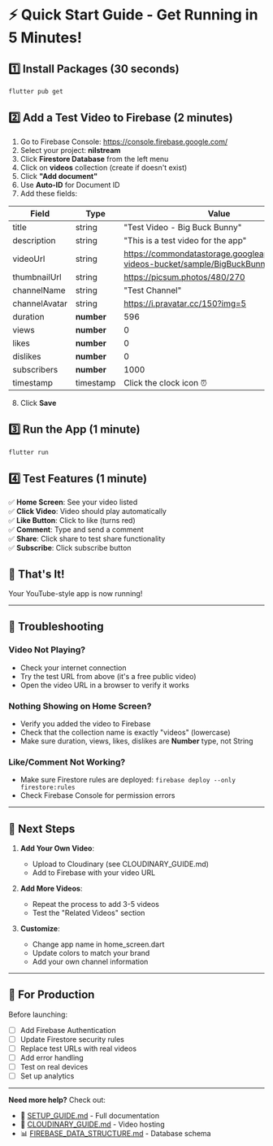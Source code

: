 # ⚡ Quick Start Guide - Get Running in 5 Minutes!

## 1️⃣ Install Packages (30 seconds)

```bash
flutter pub get
```

## 2️⃣ Add a Test Video to Firebase (2 minutes)

1. Go to Firebase Console: https://console.firebase.google.com/
2. Select your project: **nilstream**
3. Click **Firestore Database** from the left menu
4. Click on **videos** collection (create if doesn't exist)
5. Click **"Add document"**
6. Use **Auto-ID** for Document ID
7. Add these fields:

| Field | Type | Value |
|-------|------|-------|
| title | string | "Test Video - Big Buck Bunny" |
| description | string | "This is a test video for the app" |
| videoUrl | string | https://commondatastorage.googleapis.com/gtv-videos-bucket/sample/BigBuckBunny.mp4 |
| thumbnailUrl | string | https://picsum.photos/480/270 |
| channelName | string | "Test Channel" |
| channelAvatar | string | https://i.pravatar.cc/150?img=5 |
| duration | **number** | 596 |
| views | **number** | 0 |
| likes | **number** | 0 |
| dislikes | **number** | 0 |
| subscribers | **number** | 1000 |
| timestamp | timestamp | Click the clock icon ⏰ |

8. Click **Save**

## 3️⃣ Run the App (1 minute)

```bash
flutter run
```

## 4️⃣ Test Features (1 minute)

✅ **Home Screen**: See your video listed  
✅ **Click Video**: Video should play automatically  
✅ **Like Button**: Click to like (turns red)  
✅ **Comment**: Type and send a comment  
✅ **Share**: Click share to test share functionality  
✅ **Subscribe**: Click subscribe button  

## 🎉 That's It!

Your YouTube-style app is now running!

---

## 🔧 Troubleshooting

### Video Not Playing?
- Check your internet connection
- Try the test URL from above (it's a free public video)
- Open the video URL in a browser to verify it works

### Nothing Showing on Home Screen?
- Verify you added the video to Firebase
- Check that the collection name is exactly "videos" (lowercase)
- Make sure duration, views, likes, dislikes are **Number** type, not String

### Like/Comment Not Working?
- Make sure Firestore rules are deployed: `firebase deploy --only firestore:rules`
- Check Firebase Console for permission errors

---

## 📱 Next Steps

1. **Add Your Own Video**:
   - Upload to Cloudinary (see CLOUDINARY_GUIDE.md)
   - Add to Firebase with your video URL

2. **Add More Videos**:
   - Repeat the process to add 3-5 videos
   - Test the "Related Videos" section

3. **Customize**:
   - Change app name in home_screen.dart
   - Update colors to match your brand
   - Add your own channel information

---

## 🚀 For Production

Before launching:
- [ ] Add Firebase Authentication
- [ ] Update Firestore security rules
- [ ] Replace test URLs with real videos
- [ ] Add error handling
- [ ] Test on real devices
- [ ] Set up analytics

---

**Need more help?** Check out:
- 📖 [SETUP_GUIDE.md](SETUP_GUIDE.md) - Full documentation
- 🎥 [CLOUDINARY_GUIDE.md](CLOUDINARY_GUIDE.md) - Video hosting
- 📊 [FIREBASE_DATA_STRUCTURE.md](FIREBASE_DATA_STRUCTURE.md) - Database schema


